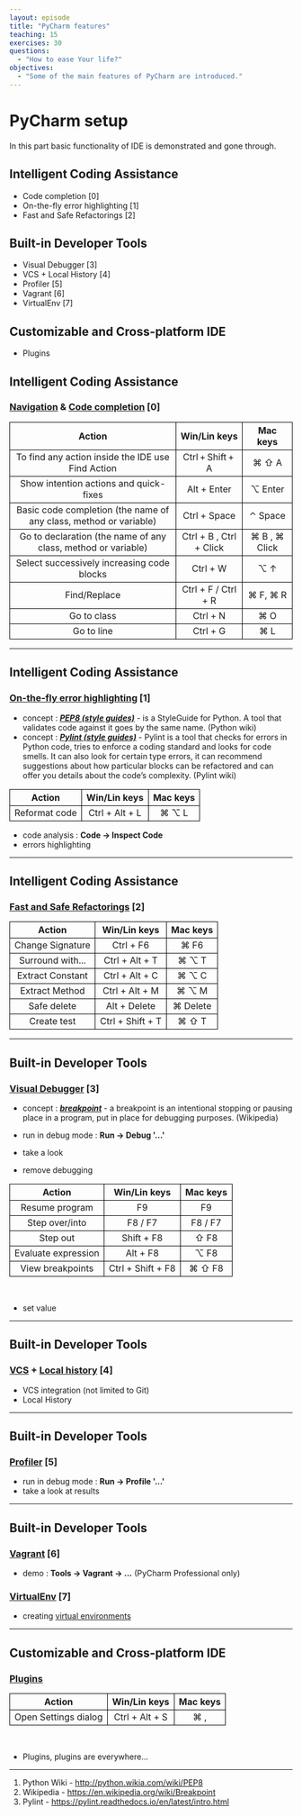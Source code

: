 ```yaml
---
layout: episode
title: "PyCharm features"
teaching: 15
exercises: 30
questions:
  - "How to ease Your life?"
objectives:
  - "Some of the main features of PyCharm are introduced."
---
```


# PyCharm setup

In this part basic functionality of IDE is demonstrated and gone through.

## Intelligent Coding Assistance
- Code completion [0]
- On-the-fly error highlighting [1]
- Fast and Safe Refactorings [2]

## Built-in Developer Tools
- Visual Debugger [3]
- VCS + Local History [4]
- Profiler [5]
- Vagrant [6]
- VirtualEnv [7]

## Customizable and Cross-platform IDE
- Plugins

## Intelligent Coding Assistance

### [Navigation](https://www.jetbrains.com/help/pycharm/2016.1/navigation-in-source-code.html?search=navigation) & [Code completion](https://www.jetbrains.com/help/pycharm/2016.1/code-completion.html?search=code%20comple) [0]

<table style="width=100%;">
  <tr>
    <th style="text-align: center; border: 1px solid black; "> Action </th>
    <th style="text-align: center; border: 1px solid black; "> Win/Lin keys </th> 
    <th style="text-align: center; border: 1px solid black; "> Mac keys </th>
  </tr>
  <tr>
    <td style="text-align: center; border: 1px solid black; "> To find any action inside the IDE use Find Action </td>
    <td style="text-align: center; border: 1px solid black; "> Ctrl + Shift + A </td> 
    <td style="text-align: center; border: 1px solid black; "> ⌘ ⇧ A  </td>
  </tr>
    <tr>
    <td style="text-align: center; border: 1px solid black; "> Show intention actions and quick-fixes </td>
    <td style="text-align: center; border: 1px solid black; "> Alt + Enter </td> 
    <td style="text-align: center; border: 1px solid black; "> ⌥ Enter </td>
  </tr>
  <tr>
    <td style="text-align: center; border: 1px solid black; "> Basic code completion (the name of any class, method or variable) </td>
    <td style="text-align: center; border: 1px solid black; "> Ctrl + Space </td> 
    <td style="text-align: center; border: 1px solid black; "> ⌃ Space  </td>
  </tr>
  <tr>
    <td style="text-align: center; border: 1px solid black; "> Go to declaration (the name of any class, method or variable) </td>
    <td style="text-align: center; border: 1px solid black; "> Ctrl + B , Ctrl + Click </td> 
    <td style="text-align: center; border: 1px solid black; "> ⌘ B , ⌘ Click </td>
  </tr>
  <tr>
    <td style="text-align: center; border: 1px solid black; "> Select successively increasing code blocks </td>
    <td style="text-align: center; border: 1px solid black; "> Ctrl + W </td> 
    <td style="text-align: center; border: 1px solid black; "> ⌥ ↑ </td>
  </tr>
  <tr>
    <td style="text-align: center; border: 1px solid black; "> Find/Replace </td>
    <td style="text-align: center; border: 1px solid black; "> Ctrl + F / Ctrl + R </td> 
    <td style="text-align: center; border: 1px solid black; "> ⌘ F, ⌘ R </td>
  </tr>
  <tr>
    <td style="text-align: center; border: 1px solid black; "> Go to class </td>
    <td style="text-align: center; border: 1px solid black; "> Ctrl + N </td> 
    <td style="text-align: center; border: 1px solid black; "> ⌘ O </td>
  </tr>
  <tr>
    <td style="text-align: center; border: 1px solid black; "> Go to line </td>
    <td style="text-align: center; border: 1px solid black; "> Ctrl + G </td> 
    <td style="text-align: center; border: 1px solid black; "> ⌘ L </td>
  </tr>
</table>

---

## Intelligent Coding Assistance

### [On-the-fly error highlighting]() [1]

- concept : [**_PEP8 (style guides)_**](https://www.python.org/dev/peps/pep-0008/#introduction) - is a StyleGuide for Python. A tool that validates code against it goes by the same name. (Python wiki)
- concept : [**_Pylint (style guides)_**](https://pylint.readthedocs.io/en/latest/intro.html) - Pylint is a tool that checks for errors in Python code, tries to enforce a coding standard and looks for code smells. It can also look for certain type errors, it can recommend suggestions about how particular blocks can be refactored and can offer you details about the code’s complexity. (Pylint wiki)

<table style="width=100%;">
  <tr>
    <th style="text-align: center; border: 1px solid black; "> Action </th>
    <th style="text-align: center; border: 1px solid black; "> Win/Lin keys </th> 
    <th style="text-align: center; border: 1px solid black; "> Mac keys </th>
  </tr>
  <tr>
    <td style="text-align: center; border: 1px solid black; "> Reformat code </td>
    <td style="text-align: center; border: 1px solid black; "> Ctrl + Alt + L </td> 
    <td style="text-align: center; border: 1px solid black; "> ⌘ ⌥ L </td>
  </tr>
</table>


- code analysis : **Code -> Inspect Code**
- errors highlighting

---

## Intelligent Coding Assistance

### [Fast and Safe Refactorings](https://www.jetbrains.com/help/pycharm/2016.1/refactoring.html?search=refac) [2]

<table style="width=100%;">
  <tr>
    <th style="text-align: center; border: 1px solid black; "> Action </th>
    <th style="text-align: center; border: 1px solid black; "> Win/Lin keys </th> 
    <th style="text-align: center; border: 1px solid black; "> Mac keys </th>
  </tr>
  <tr>
    <td style="text-align: center; border: 1px solid black; "> Change Signature </td>
    <td style="text-align: center; border: 1px solid black; "> Ctrl + F6 </td> 
    <td style="text-align: center; border: 1px solid black; "> ⌘ F6 </td>
  </tr>
  <tr>
    <td style="text-align: center; border: 1px solid black; "> Surround with... </td>
    <td style="text-align: center; border: 1px solid black; "> Ctrl + Alt + T </td> 
    <td style="text-align: center; border: 1px solid black; "> ⌘ ⌥ T </td>
  </tr>
  <tr>
    <td style="text-align: center; border: 1px solid black; "> Extract Constant </td>
    <td style="text-align: center; border: 1px solid black; "> Ctrl + Alt + C </td> 
    <td style="text-align: center; border: 1px solid black; "> ⌘ ⌥ C </td>
  </tr>
  <tr>
    <td style="text-align: center; border: 1px solid black; "> Extract Method </td>
    <td style="text-align: center; border: 1px solid black; "> Ctrl + Alt + M </td> 
    <td style="text-align: center; border: 1px solid black; "> ⌘ ⌥ M </td>
  </tr>
  <tr>
    <td style="text-align: center; border: 1px solid black; "> Safe delete </td>
    <td style="text-align: center; border: 1px solid black; "> Alt + Delete </td> 
    <td style="text-align: center; border: 1px solid black; "> ⌘ Delete </td>
  </tr>
  <tr>
    <td style="text-align: center; border: 1px solid black; "> Create test </td>
    <td style="text-align: center; border: 1px solid black; "> Ctrl + Shift + T </td> 
    <td style="text-align: center; border: 1px solid black; "> ⌘ ⇧ T </td>
  </tr>
</table>

---

## Built-in Developer Tools

### [Visual Debugger](https://www.jetbrains.com/help/pycharm/2016.1/debugger.html?search=debugger) [3]

- concept : [**_breakpoint_**](https://en.wikipedia.org/wiki/Breakpoint) - a breakpoint is an intentional stopping or pausing place in a program, put in place for debugging purposes. (Wikipedia)

- run in debug mode : **Run -> Debug '...'**
- take a look
- remove debugging

<table style="width=100%;">
  <tr>
    <th style="text-align: center; border: 1px solid black; "> Action </th>
    <th style="text-align: center; border: 1px solid black; "> Win/Lin keys </th> 
    <th style="text-align: center; border: 1px solid black; "> Mac keys </th>
  </tr>
  <tr>
    <td style="text-align: center; border: 1px solid black; "> Resume program </td>
    <td style="text-align: center; border: 1px solid black; "> F9 </td> 
    <td style="text-align: center; border: 1px solid black; "> F9 </td>
  </tr>
  <tr>
    <td style="text-align: center; border: 1px solid black; "> Step over/into </td>
    <td style="text-align: center; border: 1px solid black; "> F8 / F7 </td> 
    <td style="text-align: center; border: 1px solid black; "> F8 / F7 </td>
  </tr>
  <tr>
    <td style="text-align: center; border: 1px solid black; "> Step out </td>
    <td style="text-align: center; border: 1px solid black; "> Shift + F8 </td> 
    <td style="text-align: center; border: 1px solid black; "> ⇧ F8 </td>
  </tr>
  <tr>
    <td style="text-align: center; border: 1px solid black; "> Evaluate expression </td>
    <td style="text-align: center; border: 1px solid black; "> Alt + F8 </td> 
    <td style="text-align: center; border: 1px solid black; "> ⌥ F8 </td>
  </tr>
  <tr>
    <td style="text-align: center; border: 1px solid black; "> View breakpoints </td>
    <td style="text-align: center; border: 1px solid black; "> Ctrl + Shift + F8 </td> 
    <td style="text-align: center; border: 1px solid black; "> ⌘ ⇧ F8 </td>
  </tr>
</table>
<br/>

- set value

---

## Built-in Developer Tools

### [VCS](https://www.jetbrains.com/help/pycharm/2016.1/version-control-with-pycharm.html) + [Local history](https://www.jetbrains.com/help/pycharm/2016.1/local-history.html?search=local%20history) [4]

- VCS integration (not limited to Git)
- Local History

---

## Built-in Developer Tools

### [Profiler](https://www.jetbrains.com/help/pycharm/2016.1/profiler.html) [5]

- run in debug mode : **Run -> Profile '...'**
- take a look at results

---

## Built-in Developer Tools

### [Vagrant](https://www.jetbrains.com/help/pycharm/2016.1/vagrant.html?search=vagrant) [6]

- demo : **Tools -> Vagrant -> ...** (PyCharm Professional only)

### [VirtualEnv](https://www.jetbrains.com/help/pycharm/2016.3/creating-virtual-environment.html) [7]

- creating [virtual environments](https://virtualenv.pypa.io/en/stable/)

---

## Customizable and Cross-platform IDE

### [Plugins](https://www.jetbrains.com/help/pycharm/2016.1/plugins.html?search=plugins)

<table style="width=100%;">
  <tr>
    <th style="text-align: center; border: 1px solid black; "> Action </th>
    <th style="text-align: center; border: 1px solid black; "> Win/Lin keys </th> 
    <th style="text-align: center; border: 1px solid black; "> Mac keys </th>
  </tr>
  <tr>
    <td style="text-align: center; border: 1px solid black; "> Open Settings dialog </td>
    <td style="text-align: center; border: 1px solid black; "> Ctrl + Alt + S </td> 
    <td style="text-align: center; border: 1px solid black; "> ⌘ , </td>
  </tr>
</table>
<br/>

- Plugins, plugins are everywhere... 

___

1. Python Wiki - http://python.wikia.com/wiki/PEP8
2. Wikipedia - https://en.wikipedia.org/wiki/Breakpoint
3. Pylint - https://pylint.readthedocs.io/en/latest/intro.html